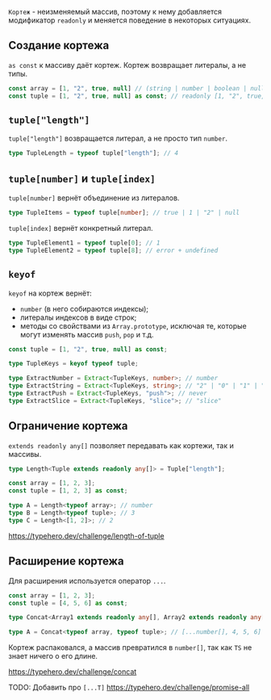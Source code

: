 
`Кортеж` - неизменяемый массив, поэтому к нему добавляется модификатор `readonly` и меняется поведение в некоторых ситуациях.
## Создание кортежа

`as const` к массиву даёт кортеж. Кортеж возвращает литералы, а не типы. 

```ts
const array = [1, "2", true, null] // (string | number | boolean | null)[]
const tuple = [1, "2", true, null] as const; // readonly [1, "2", true, null]
```

## `tuple["length"]`

`tuple["length"]` возвращается литерал, а не просто тип `number`.

```ts
type TupleLength = typeof tuple["length"]; // 4
```

## `tuple[number]` и `tuple[index]`

`tuple[number]` вернёт объединение из литералов.

```ts
type TupleItems = typeof tuple[number]; // true | 1 | "2" | null
```

`tuple[index]` вернёт конкретный литерал.

```ts
type TupleElement1 = typeof tuple[0]; // 1
type TupleElement2 = typeof tuple[8]; // error + undefined
```

## `keyof`

`keyof` на кортеж вернёт:

- `number` (в него собираются индексы);
- литералы индексов в виде строк;
- методы со свойствами из `Array.prototype`, исключая те, которые могут изменять массив `push`, `pop` и т.д.

```ts
const tuple = [1, "2", true, null] as const;

type TupleKeys = keyof typeof tuple;

type ExtractNumber = Extract<TupleKeys, number>; // number
type ExtractString = Extract<TupleKeys, string>; // "2" | "0" | "1" | "3" | "length" | "toString" | ...
type ExtractPush = Extract<TupleKeys, "push">; // never
type ExtractSlice = Extract<TupleKeys, "slice">; // "slice"
```

## Ограничение кортежа

`extends readonly any[]` позволяет передавать как кортежи, так и массивы.

```ts
type Length<Tuple extends readonly any[]> = Tuple["length"];

const array = [1, 2, 3];
const tuple = [1, 2, 3] as const;

type A = Length<typeof array>; // number
type B = Length<typeof tuple>; // 3
type C = Length<[1, 2]>; // 2
```

https://typehero.dev/challenge/length-of-tuple

## Расширение кортежа

Для расширения используется оператор `...`.

```ts
const array = [1, 2, 3];
const tuple = [4, 5, 6] as const;

type Concat<Array1 extends readonly any[], Array2 extends readonly any[]> = [...Array1, ...Array2];

type A = Concat<typeof array, typeof tuple>; // [...number[], 4, 5, 6]
```

Кортеж распаковался, а массив превратился в `number[]`, так как `TS` не знает ничего о его длине. 

https://typehero.dev/challenge/concat

TODO: Добавить про `[...T]` https://typehero.dev/challenge/promise-all